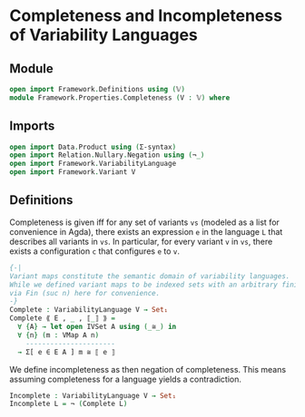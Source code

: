 # Completeness and Incompleteness of Variability Languages

## Module

```agda
open import Framework.Definitions using (𝕍)
module Framework.Properties.Completeness (V : 𝕍) where
```

## Imports

```agda
open import Data.Product using (Σ-syntax)
open import Relation.Nullary.Negation using (¬_)
open import Framework.VariabilityLanguage
open import Framework.Variant V
```

## Definitions

Completeness is given iff for any set of variants `vs` (modeled as a list for convenience in Agda), there exists an expression `e` in the language `L` that describes all variants in `vs`.
In particular, for every variant `v` in `vs`, there exists a configuration `c` that configures `e` to `v`.
```agda
{-|
Variant maps constitute the semantic domain of variability languages.
While we defined variant maps to be indexed sets with an arbitrary finite and non-empty index set, we directly reflect these properties
via Fin (suc n) here for convenience.
-}
Complete : VariabilityLanguage V → Set₁
Complete ⟪ E , _ , ⟦_⟧ ⟫ =
  ∀ {A} → let open IVSet A using (_≅_) in
  ∀ {n} (m : VMap A n)
    ----------------------
  → Σ[ e ∈ E A ] m ≅ ⟦ e ⟧
```

We define incompleteness as then negation of completeness.
This means assuming completeness for a language yields a contradiction.
```agda
Incomplete : VariabilityLanguage V → Set₁
Incomplete L = ¬ (Complete L)
```
